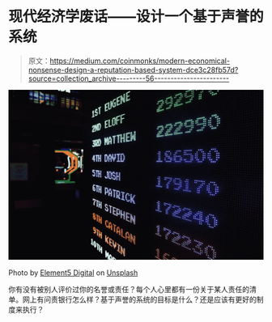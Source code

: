 # 现代经济学废话——设计一个基于声誉的系统

> 原文：<https://medium.com/coinmonks/modern-economical-nonsense-design-a-reputation-based-system-dce3c28fb57d?source=collection_archive---------56----------------------->

![](img/cd88f76475c091115069c10cdf6151f0.png)

Photo by [Element5 Digital](https://unsplash.com/@element5digital?utm_source=unsplash&utm_medium=referral&utm_content=creditCopyText) on [Unsplash](https://unsplash.com/s/photos/score?utm_source=unsplash&utm_medium=referral&utm_content=creditCopyText)

你有没有被别人评价过你的名誉或责任？每个人心里都有一份关于某人责任的清单。网上有问责银行怎么样？基于声誉的系统的目标是什么？还是应该有更好的制度来执行？